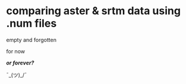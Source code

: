 # comparing aster & srtm data using .num files
empty and forgotten

for now

***or forever?***

¯\_(ツ)_/¯

